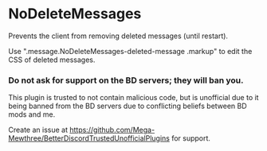 # NoDeleteMessages

Prevents the client from removing deleted messages (until restart).

Use ".message.NoDeleteMessages-deleted-message .markup" to edit the CSS of deleted messages.

### Do not ask for support on the BD servers; they will ban you.

This plugin is trusted to not contain malicious code, but is unofficial due to it being banned from the BD servers due to conflicting beliefs between BD mods and me.

Create an issue at https://github.com/Mega-Mewthree/BetterDiscordTrustedUnofficialPlugins for support.
